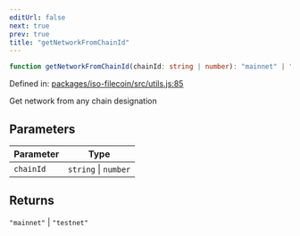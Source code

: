 ```yaml
---
editUrl: false
next: true
prev: true
title: "getNetworkFromChainId"
---
```


```ts
function getNetworkFromChainId(chainId: string | number): "mainnet" | "testnet"
```

Defined in: [packages/iso-filecoin/src/utils.js:85](https://github.com/hugomrdias/filecoin/blob/main/packages/iso-filecoin/src/utils.js#L85)

Get network from any chain designation

## Parameters

| Parameter | Type |
| ------ | ------ |
| `chainId` | `string` \| `number` |

## Returns

`"mainnet"` \| `"testnet"`
